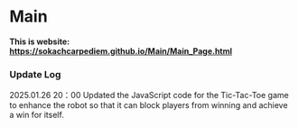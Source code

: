 # Main
**This is website: https://sokachcarpediem.github.io/Main/Main_Page.html**
### Update Log
2025.01.26 20：00 Updated the JavaScript code for the Tic-Tac-Toe game to enhance the robot so that it can block players from winning and achieve a win for itself.
